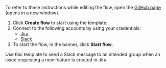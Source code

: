 To refer to these instructions while editing the flow, open the [GitHub page](https://github.com/ot4i/app-connect-templates/tree/main/resources/markdown/Send%20a%20Slack%20message%20when%20a%20new%20feature%20request%20issue%20is%20created%20in%20Jira_instructions.md) (opens in a new window).

1. Click **Create flow** to start using the template.
2. Connect to the following accounts by using your credentials:
   - [Jira](https://www.ibm.com/docs/en/app-connect/containers_cd?topic=apps-jira)
   - [Slack](https://ibm.biz/acslack)
3. To start the flow, in the banner, click **Start flow**.


Use this template to send a Slack message to an intended group when an issue requesting a new feature is created in Jira.






